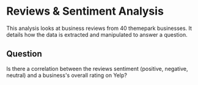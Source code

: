 # Reviews & Sentiment Analysis

This analysis looks at business reviews from 40 themepark businesses. 
It details how the data is extracted and manipulated to answer a question.

## Question
Is there a correlation between the reviews sentiment (positive, negative, neutral) and a business's overall rating on Yelp?

